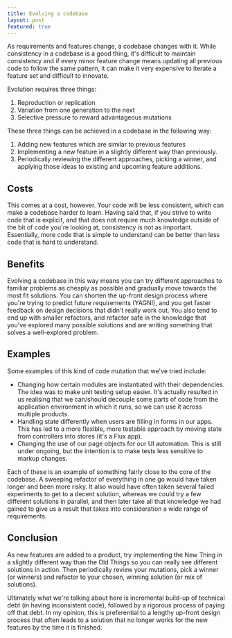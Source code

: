 ```yaml
--- 
title: Evolving a codebase
layout: post
featured: true
---
```


As requirements and features change, a codebase changes with it. While consistency in a codebase is a good thing, it's difficult to maintain consistency and if every minor feature change means updating all previous code to follow the same pattern, it can make it very expensive to iterate a feature set and difficult to innovate.

Evolution requires three things:

1. Reproduction or replication
2. Variation from one generation to the next
3. Selective pressure to reward advantageous mutations

These three things can be achieved in a codebase in the following way:

1. Adding new features which are similar to previous features
2. Implementing a new feature in a slightly different way than previously.
3. Periodically reviewing the different approaches, picking a winner, and applying those ideas to existing and upcoming feature additions.

## Costs

This comes at a cost, however. Your code will be less consistent, which can make a codebase harder to learn. Having said that, if you strive to write code that is explicit, and that does not require much knowledge outside of the bit of code you're looking at, consistency is not as important. Essentially, more code that is simple to understand can be better than less code that is hard to understand.

## Benefits

Evolving a codebase in this way means you can try different approaches to familiar problems as cheaply as possible and gradually move towards the most fit solutions. You can shorten the up-front design process where you're trying to predict future requirements (YAGNI), and you get faster feedback on design decisions that didn't really work out. You also tend to end up with smaller refactors, and refactor safe in the knowledge that you've explored many possible solutions and are writing something that solves a well-explored problem.

## Examples

Some examples of this kind of code mutation that we've tried include:

* Changing how certain modules are instantiated with their dependencies. The idea was to make unit testing setup easier. It's actually resulted in us realising that we can/should decouple some parts of code from the application environment in which it runs, so we can use it across multiple products.
* Handling state differently when users are filling in forms in our apps. This has led to a more flexible, more testable approach by moving state from controllers into stores (it's a Flux app).
* Changing the use of our page objects for our UI automation. This is still under ongoing, but the intention is to make tests less sensitive to markup changes.

Each of these is an example of something fairly close to the core of the codebase. A sweeping refactor of everything in one go would have taken longer and been more risky. It also would have often taken several failed experiments to get to a decent solution, whereas we could try a few different solutions in parallel, and then later take all that knowledge we had gained to give us a result that takes into consideration a wide range of requirements.

## Conclusion

As new features are added to a product, try implementing the New Thing in a slightly different way than the Old Things so you can really see different solutions in action. Then periodically review your mutations, pick a winner (or winners) and refactor to your chosen, winning solution (or mix of solutions).

Ultimately what we're talking about here is incremental build-up of technical debt (in having inconsistent code), followed by a rigorous process of paying off that debt. In my opinion, this is preferential to a lengthy up-front design process that often leads to a solution that no longer works for the new features by the time it is finished.
